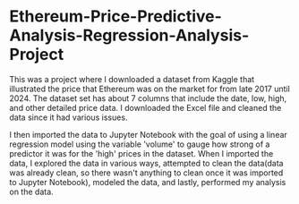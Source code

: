 # Ethereum-Price-Predictive-Analysis-Regression-Analysis-Project
This was a project where I downloaded a dataset from Kaggle that illustrated the price that Ethereum was on the market for from late 2017 until 2024. The dataset set has about 7 columns that include the date, low, high, and other detailed price data. I downloaded the Excel file and cleaned the data since it had various issues.

I then imported the data to Jupyter Notebook with the goal of using a linear regression model using the variable 'volume' to gauge how strong of a predictor it was for the 'high' prices in the dataset. When I imported the data, I explored the data in various ways, attempted to clean the data(data was already clean, so there wasn't anything to clean once it was imported to Jupyter Notebook), modeled the data, and lastly, performed my analysis on the data. 
